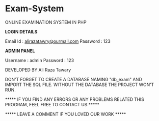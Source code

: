 # Exam-System
ONLINE EXAMINATION SYSTEM IN PHP

**LOGIN DETAILS** 

Email Id : alirazatawry@ourmail.com
Password : 123

**ADMIN PANEL**

Username : admin
Password : 123

DEVELOPED BY Ali Raza Tawary

DON'T FORGET TO CREATE A DATABASE NAMING "db_exam" AND IMPORT THE SQL FILE.
WITHOUT THE DATABASE THE PROJECT WON'T RUN.


***** IF YOU FIND ANY ERRORS OR ANY PROBLEMS RELATED THIS PROGRAM, FEEL FREE TO CONTACT US *****  

***** LEAVE A COMMENT IF YOU LOVED OUR WORK *****

